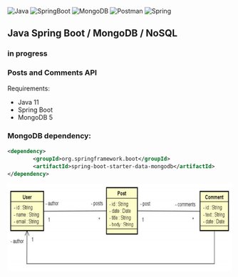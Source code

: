 ![Java](https://img.shields.io/badge/Java-ED8B00?style=for-the-badge&logo=java&logoColor=white)
![SpringBoot](https://img.shields.io/badge/Spring_Boot-F2F4F9?style=for-the-badge&logo=spring-boot)
![MongoDB](https://img.shields.io/badge/MongoDB-4EA94B?style=for-the-badge&logo=mongodb&logoColor=white)
![Postman](https://img.shields.io/badge/Postman-FF6C37?style=for-the-badge&logo=Postman&logoColor=white)
![Spring](https://img.shields.io/badge/Spring-6DB33F?style=for-the-badge&logo=spring&logoColor=white)

## Java Spring Boot / MongoDB / NoSQL 

### in progress

### Posts and Comments API

Requirements: 
- Java 11
- Spring Boot
- MongoDB 5


### MongoDB dependency:

```xml
<dependency>
		<groupId>org.springframework.boot</groupId>
		<artifactId>spring-boot-starter-data-mongodb</artifactId>
</dependency>

```

<p align="center">
        <a href="https://www.linkedin.com/in/all-an/">
        <img align="center" width="691" height="198"  src="/img/img1.png" />
</a>
</p>

